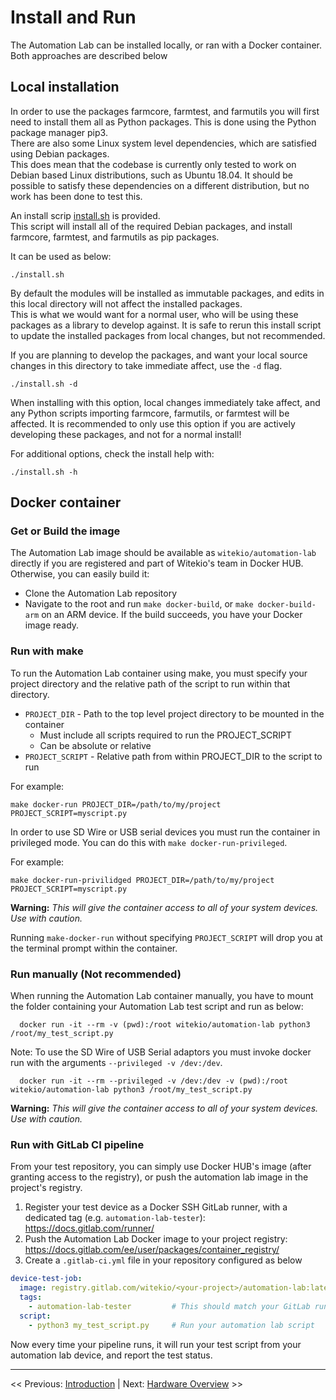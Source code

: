 # Install and Run

The Automation Lab can be installed locally, or ran with a Docker container. Both approaches are described below

## Local installation

In order to use the packages farmcore, farmtest, and farmutils you will first need to install them all as Python packages.
This is done using the Python package manager pip3.  
There are also some Linux system level dependencies, which are satisfied using Debian packages.  
This does mean that the codebase is currently only tested to work on Debian based Linux distributions, such as Ubuntu 18.04.
It should be possible to satisfy these dependencies on a different distribution, but no work has been done to test this.  

An install scrip [install.sh](install.sh) is provided.  
This script will install all of the required Debian packages, and install farmcore, farmtest, and farmutils as pip packages.  

It can be used as below:

``` shell
./install.sh
```

By default the modules will be installed as immutable packages, and edits in this local directory will not affect the installed packages.  
This is what we would want for a normal user, who will be using these packages as a library to develop against.
It is safe to rerun this install script to update the installed packages from local changes, but not recommended.

If you are planning to develop the packages, and want your local source changes in this directory to take immediate affect, use the `-d` flag.

```shell
./install.sh -d
```

When installing with this option, local changes immediately take affect, and any Python scripts importing farmcore, farmutils, or farmtest will be affected.
It is recommended to only use this option if you are actively developing these packages, and not for a normal install!

For additional options, check the install help with:

```shell
./install.sh -h
```

## Docker container

### Get or Build the image

The Automation Lab image should be available as `witekio/automation-lab` directly if you are registered and part of Witekio's team in Docker HUB. Otherwise, you can easily build it:

* Clone the Automation Lab repository
* Navigate to the root and run `make docker-build`, or `make docker-build-arm` on an ARM device. If the build succeeds, you have your Docker image ready.

### Run with make

To run the Automation Lab container using make, you must specify your project directory and the relative path of the script to run within that directory.

* `PROJECT_DIR` - Path to the top level project directory to be mounted in the container
  * Must include all scripts required to run the PROJECT_SCRIPT
  * Can be absolute or relative
* `PROJECT_SCRIPT` - Relative path from within PROJECT_DIR to the script to run

For example:

```shell
make docker-run PROJECT_DIR=/path/to/my/project PROJECT_SCRIPT=myscript.py
```

In order to use SD Wire or USB serial devices you must run the container in privileged mode.
You can do this with `make docker-run-privileged`.

For example:

```shell
make docker-run-privilidged PROJECT_DIR=/path/to/my/project PROJECT_SCRIPT=myscript.py
```

**Warning:** _This will give the container access to all of your system devices. Use with caution._

Running `make-docker-run` without specifying `PROJECT_SCRIPT` will drop you at the terminal prompt within the container.

### Run manually (Not recommended)

When running the Automation Lab container manually, you have to mount the folder containing your Automation Lab test script and run as below:

```shell
  docker run -it --rm -v (pwd):/root witekio/automation-lab python3 /root/my_test_script.py
```

Note: To use the SD Wire of USB Serial adaptors you must invoke docker run with the arguments `--privileged -v /dev:/dev`.

```shell
  docker run -it --rm --privileged -v /dev:/dev -v (pwd):/root witekio/automation-lab python3 /root/my_test_script.py
```

**Warning:** _This will give the container access to all of your system devices. Use with caution._

### Run with GitLab CI pipeline

From your test repository, you can simply use Docker HUB's image (after granting access to the registry), or push the automation lab image in the project's registry.

1. Register your test device as a Docker SSH GitLab runner, with a dedicated tag (e.g. `automation-lab-tester`): https://docs.gitlab.com/runner/
1. Push the Automation Lab Docker image to your project registry: https://docs.gitlab.com/ee/user/packages/container_registry/
1. Create a `.gitlab-ci.yml` file in your repository configured as below

```yml
device-test-job:
  image: registry.gitlab.com/witekio/<your-project>/automation-lab:latest
  tags:
    - automation-lab-tester         # This should match your GitLab runner tag
  script:
    - python3 my_test_script.py     # Run your automation lab script
```

Now every time your pipeline runs, it will run your test script from your automation lab device, and report the test status.
___

<< Previous: [Introduction](./1-introduction.md) |
Next: [Hardware Overview](./3-hardware_overview.md) >>
